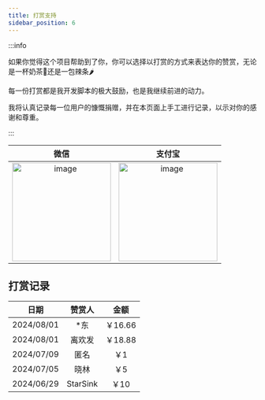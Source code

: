 ```yaml
---
title: 打赏支持
sidebar_position: 6
---
```


:::info

如果你觉得这个项目帮助到了你，你可以选择以打赏的方式来表达你的赞赏，无论是一杯奶茶🧋还是一包辣条🌶️

每一份打赏都是我开发脚本的极大鼓励，也是我继续前进的动力。

我将认真记录每一位用户的慷慨捐赠，并在本页面上手工进行记录，以示对你的感谢和尊重。

:::

|                             微信                             |                            支付宝                            |
| :----------------------------------------------------------: | :----------------------------------------------------------: |
| <img src="https://pic.rmb.bdstatic.com/bjh/240725/64352730d646ff37f7e1e9dba675ee959956.png" alt="image" height="200"/> | <img src="https://pic.rmb.bdstatic.com/bjh/240725/76f3b21ac37385a8601b9aa240971b8a9495.png" alt="image" height="200"/> |

## 打赏记录

|    日期    |  赞赏人  |  金额   |
| :--------: | :------: | :-----: |
| 2024/08/01 |   *东    | ￥16.66 |
| 2024/08/01 |  离欢发  | ￥18.88 |
| 2024/07/09 |   匿名   |   ￥1   |
| 2024/07/05 |   晓林   |   ￥5   |
| 2024/06/29 | StarSink |  ￥10   |
